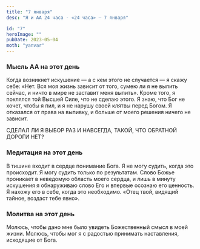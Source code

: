 ```yaml
---
title: "7 января"
desc: "Я и АА 24 часа - «24 часа» — 7 января"

id: "7"
heroImage: ""
pubDate: 2023-05-04
moth: "yanvar"
---
```


### Мысль АА на этот день

Когда возникнет искушение — а с кем этого не случается — я скажу себе: «Нет.
Вся моя жизнь зависит от того, сумею ли я не выпить сейчас, и ничто в мире не
заставит меня выпить». Кроме того, я поклялся той Высшей Силе, что не сделаю
этого. Я знаю, что Бог не хочет, чтобы я пил, и я не нарушу своей клятвы перед
Богом. Я отказался от права на выпивку, и больше от моего решения ничего не
зависит.

СДЕЛАЛ ЛИ Я ВЫБОР РАЗ И НАВСЕГДА, ТАКОЙ, ЧТО ОБРАТНОЙ ДОРОГИ НЕТ?

### Медитация на этот день

В тишине входит в сердце понимание Бога. Я не могу судить, когда это
происходит. Я могу судить только по результатам. Слово Божье проникает в
неведомую область моего сердца, и лишь в минуту искушения я обнаруживаю слово
Его и впервые осознаю его ценность. Я нахожу его в себе, когда это необходимо.
«Отец твой, видящий тайное, воздаст тебе явно».

### Молитва на этот день

Молюсь, чтобы дано мне было увидеть Божественный смысл в моей жизни. Молюсь,
чтобы мог я с радостью принимать наставления, исходящие от Бога.
